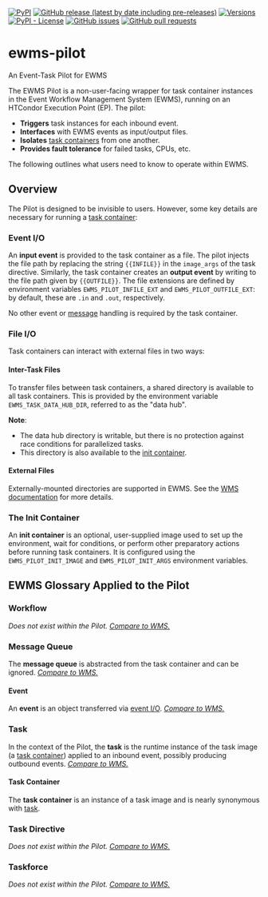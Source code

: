 <!--- Top of README Badges (automated) --->
[![PyPI](https://img.shields.io/pypi/v/ewms-pilot)](https://pypi.org/project/ewms-pilot/) [![GitHub release (latest by date including pre-releases)](https://img.shields.io/github/v/release/Observation-Management-Service/ewms-pilot?include_prereleases)](https://github.com/Observation-Management-Service/ewms-pilot/) [![Versions](https://img.shields.io/pypi/pyversions/ewms-pilot.svg)](https://pypi.org/project/ewms-pilot) [![PyPI - License](https://img.shields.io/pypi/l/ewms-pilot)](https://github.com/Observation-Management-Service/ewms-pilot/blob/main/LICENSE) [![GitHub issues](https://img.shields.io/github/issues/Observation-Management-Service/ewms-pilot)](https://github.com/Observation-Management-Service/ewms-pilot/issues?q=is%3Aissue+sort%3Aupdated-desc+is%3Aopen) [![GitHub pull requests](https://img.shields.io/github/issues-pr/Observation-Management-Service/ewms-pilot)](https://github.com/Observation-Management-Service/ewms-pilot/pulls?q=is%3Apr+sort%3Aupdated-desc+is%3Aopen)
<!--- End of README Badges (automated) --->

# ewms-pilot

An Event-Task Pilot for EWMS

The EWMS Pilot is a non-user-facing wrapper for task container instances in the Event Workflow Management System (EWMS), running on an HTCondor Execution Point (EP). The pilot:

- **Triggers** task instances for each inbound event.
- **Interfaces** with EWMS events as input/output files.
- **Isolates** [task containers](#task-container) from one another.
- **Provides fault tolerance** for failed tasks, CPUs, etc.

The following outlines what users need to know to operate within EWMS.

## Overview

The Pilot is designed to be invisible to users. However, some key details are necessary for running a [task container](#task-container):

### Event I/O

An **input event** is provided to the task container as a file. The pilot injects the file path by replacing the string `{{INFILE}}` in the `image_args` of the task directive. Similarly, the task container creates an **output event** by writing to the file path given by `{{OUTFILE}}`. The file extensions are defined by environment variables `EWMS_PILOT_INFILE_EXT` and `EWMS_PILOT_OUTFILE_EXT`: by default, these are `.in` and `.out`, respectively.

No other event or [message](#message-queue) handling is required by the task container.

### File I/O

Task containers can interact with external files in two ways:

#### Inter-Task Files

To transfer files between task containers, a shared directory is available to all task containers. This is provided by the environment variable `EWMS_TASK_DATA_HUB_DIR`, referred to as the "data hub".

**Note**:

- The data hub directory is writable, but there is no protection against race conditions for parallelized tasks.
- This directory is also available to the [init container](#the-init-container).

#### External Files

Externally-mounted directories are supported in EWMS. See the [WMS documentation](https://github.com/Observation-Management-Service/ewms-workflow-management-service#task-file-io) for more details.

### The Init Container

An **init container** is an optional, user-supplied image used to set up the environment, wait for conditions, or perform other preparatory actions before running task containers. It is configured using the `EWMS_PILOT_INIT_IMAGE` and `EWMS_PILOT_INIT_ARGS` environment variables.

## EWMS Glossary Applied to the Pilot

### Workflow

_Does not exist within the Pilot._ _[Compare to WMS.](https://github.com/Observation-Management-Service/ewms-workflow-management-service#workflow)_

### Message Queue

The **message queue** is abstracted from the task container and can be ignored. _[Compare to WMS.](https://github.com/Observation-Management-Service/ewms-workflow-management-service#message-queue)_

#### Event

An **event** is an object transferred via [event I/O](#event-io). _[Compare to WMS.](https://github.com/Observation-Management-Service/ewms-workflow-management-service#event)_

### Task

In the context of the Pilot, the **task** is the runtime instance of the task image (a [task container](#task-container)) applied to an inbound event, possibly producing outbound events. _[Compare to WMS.](https://github.com/Observation-Management-Service/ewms-workflow-management-service#task)_

#### Task Container

The **task container** is an instance of a task image and is nearly synonymous with [task](#task).

### Task Directive

_Does not exist within the Pilot._ _[Compare to WMS.](https://github.com/Observation-Management-Service/ewms-workflow-management-service#task-directive)_

### Taskforce

_Does not exist within the Pilot._ _[Compare to WMS.](https://github.com/Observation-Management-Service/ewms-workflow-management-service#taskforce)_
